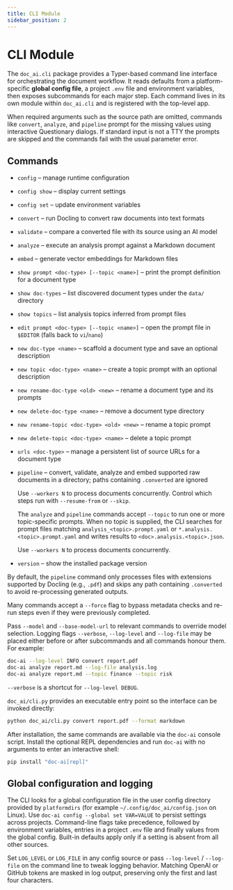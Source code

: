 ```yaml
---
title: CLI Module
sidebar_position: 2
---
```


# CLI Module

The `doc_ai.cli` package provides a Typer-based command line interface for orchestrating the document workflow. It reads defaults from a platform-specific **global config file**, a project `.env` file and environment variables, then exposes subcommands for each major step. Each command lives in its own module within `doc_ai.cli` and is registered with the top-level app.

When required arguments such as the source path are omitted, commands like `convert`, `analyze`, and `pipeline` prompt for the missing values using interactive Questionary dialogs. If standard input is not a TTY the prompts are skipped and the commands fail with the usual parameter error.

## Commands

- `config` – manage runtime configuration
- `config show` – display current settings
- `config set` – update environment variables
- `convert` – run Docling to convert raw documents into text formats
- `validate` – compare a converted file with its source using an AI model
- `analyze` – execute an analysis prompt against a Markdown document
- `embed` – generate vector embeddings for Markdown files
- `show prompt <doc-type> [--topic <name>]` – print the prompt definition for a document type
- `show doc-types` – list discovered document types under the `data/` directory
- `show topics` – list analysis topics inferred from prompt files
- `edit prompt <doc-type> [--topic <name>]` – open the prompt file in `$EDITOR` (falls back to `vi`/`nano`)
- `new doc-type <name>` – scaffold a document type and save an optional description
- `new topic <doc-type> <name>` – create a topic prompt with an optional description
- `new rename-doc-type <old> <new>` – rename a document type and its prompts
- `new delete-doc-type <name>` – remove a document type directory
- `new rename-topic <doc-type> <old> <new>` – rename a topic prompt
- `new delete-topic <doc-type> <name>` – delete a topic prompt
- `urls <doc-type>` – manage a persistent list of source URLs for a document type
- `pipeline` – convert, validate, analyze and embed supported raw documents in a directory; paths containing `.converted` are ignored

  Use `--workers N` to process documents concurrently. Control which steps run with
  `--resume-from` or `--skip`.

  The `analyze` and `pipeline` commands accept `--topic` to run one or more
  topic-specific prompts. When no topic is supplied, the CLI searches for
  prompt files matching `analysis_<topic>.prompt.yaml` or
  `*.analysis.<topic>.prompt.yaml` and writes results to
  `<doc>.analysis.<topic>.json`.

  Use `--workers N` to process documents concurrently.
- `version` – show the installed package version

By default, the `pipeline` command only processes files with extensions supported by Docling (e.g., `.pdf`) and skips any path containing `.converted` to avoid re-processing generated outputs.

Many commands accept a `--force` flag to bypass metadata checks and re-run steps even if they were previously completed.

Pass `--model` and `--base-model-url` to relevant commands to override model selection. Logging flags `--verbose`, `--log-level` and `--log-file` may be placed either before or after subcommands and all commands honour them. For example:

```bash
doc-ai --log-level INFO convert report.pdf
doc-ai analyze report.md --log-file analysis.log
doc-ai analyze report.md --topic finance --topic risk
```

`--verbose` is a shortcut for `--log-level DEBUG`.

`doc_ai/cli.py` provides an executable entry point so the interface can be invoked directly:

```bash
python doc_ai/cli.py convert report.pdf --format markdown
```

After installation, the same commands are available via the `doc-ai` console script. Install the optional REPL dependencies and run `doc-ai` with no arguments to enter an interactive shell:

```bash
pip install "doc-ai[repl]"
```

## Global configuration and logging

The CLI looks for a global configuration file in the user config directory provided by `platformdirs` (for example `~/.config/doc_ai/config.json` on Linux). Use `doc-ai config --global set VAR=VALUE` to persist settings across projects. Command-line flags take precedence, followed by environment variables, entries in a project `.env` file and finally values from the global config. Built-in defaults apply only if a setting is absent from all other sources.

Set `LOG_LEVEL` or `LOG_FILE` in any config source or pass `--log-level` / `--log-file` on the command line to tweak logging behavior.
Matching OpenAI or GitHub tokens are masked in log output, preserving only the first and last four characters.
